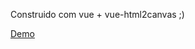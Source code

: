Construido com vue + vue-html2canvas ;)

[Demo](https://kacianoghelere.github.io/spotify-cover-generator/)
